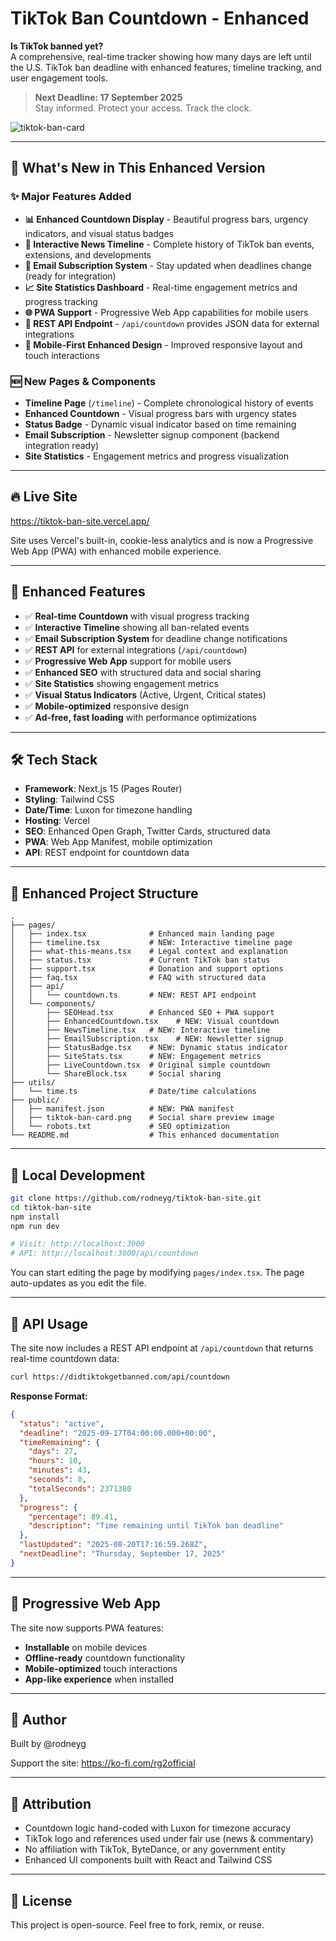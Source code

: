 # TikTok Ban Countdown - Enhanced

**Is TikTok banned yet?**  
A comprehensive, real-time tracker showing how many days are left until the U.S. TikTok ban deadline with enhanced features, timeline tracking, and user engagement tools.

> **Next Deadline: 17 September 2025**  
> Stay informed. Protect your access. Track the clock.

![tiktok-ban-card](https://github.com/user-attachments/assets/438d2715-5d42-4c8f-a893-b71445c1d1dc)

---

## 🚀 What's New in This Enhanced Version

### ✨ Major Features Added
- **📊 Enhanced Countdown Display** - Beautiful progress bars, urgency indicators, and visual status badges
- **📰 Interactive News Timeline** - Complete history of TikTok ban events, extensions, and developments  
- **📧 Email Subscription System** - Stay updated when deadlines change (ready for integration)
- **📈 Site Statistics Dashboard** - Real-time engagement metrics and progress tracking
- **🌐 PWA Support** - Progressive Web App capabilities for mobile users
- **🔌 REST API Endpoint** - `/api/countdown` provides JSON data for external integrations
- **🎨 Mobile-First Enhanced Design** - Improved responsive layout and touch interactions

### 🆕 New Pages & Components
- **Timeline Page** (`/timeline`) - Complete chronological history of events
- **Enhanced Countdown** - Visual progress bars with urgency states
- **Status Badge** - Dynamic visual indicator based on time remaining
- **Email Subscription** - Newsletter signup component (backend integration ready)
- **Site Statistics** - Engagement metrics and progress visualization

---

## 🔥 Live Site

https://tiktok-ban-site.vercel.app/

Site uses Vercel's built-in, cookie-less analytics and is now a Progressive Web App (PWA) with enhanced mobile experience.

---

## 📌 Enhanced Features

- ✅ **Real-time Countdown** with visual progress tracking
- ✅ **Interactive Timeline** showing all ban-related events
- ✅ **Email Subscription System** for deadline change notifications  
- ✅ **REST API** for external integrations (`/api/countdown`)
- ✅ **Progressive Web App** support for mobile users
- ✅ **Enhanced SEO** with structured data and social sharing
- ✅ **Site Statistics** showing engagement metrics
- ✅ **Visual Status Indicators** (Active, Urgent, Critical states)
- ✅ **Mobile-optimized** responsive design
- ✅ **Ad-free, fast loading** with performance optimizations

---

## 🛠 Tech Stack

- **Framework**: Next.js 15 (Pages Router)
- **Styling**: Tailwind CSS
- **Date/Time**: Luxon for timezone handling
- **Hosting**: Vercel
- **SEO**: Enhanced Open Graph, Twitter Cards, structured data
- **PWA**: Web App Manifest, mobile optimization
- **API**: REST endpoint for countdown data

---

## 📂 Enhanced Project Structure

```
.
├── pages/
│   ├── index.tsx              # Enhanced main landing page
│   ├── timeline.tsx           # NEW: Interactive timeline page
│   ├── what-this-means.tsx    # Legal context and explanation
│   ├── status.tsx             # Current TikTok ban status
│   ├── support.tsx            # Donation and support options
│   ├── faq.tsx                # FAQ with structured data
│   ├── api/
│   │   └── countdown.ts       # NEW: REST API endpoint
│   └── components/
│       ├── SEOHead.tsx        # Enhanced SEO + PWA support
│       ├── EnhancedCountdown.tsx    # NEW: Visual countdown
│       ├── NewsTimeline.tsx   # NEW: Interactive timeline
│       ├── EmailSubscription.tsx    # NEW: Newsletter signup
│       ├── StatusBadge.tsx    # NEW: Dynamic status indicator
│       ├── SiteStats.tsx      # NEW: Engagement metrics
│       ├── LiveCountdown.tsx  # Original simple countdown
│       └── ShareBlock.tsx     # Social sharing
├── utils/
│   └── time.ts                # Date/time calculations
├── public/
│   ├── manifest.json          # NEW: PWA manifest
│   ├── tiktok-ban-card.png    # Social share preview image
│   └── robots.txt             # SEO optimization
└── README.md                  # This enhanced documentation
```

---

## 🚀 Local Development

```bash
git clone https://github.com/rodneyg/tiktok-ban-site.git
cd tiktok-ban-site
npm install
npm run dev

# Visit: http://localhost:3000
# API: http://localhost:3000/api/countdown
```

You can start editing the page by modifying `pages/index.tsx`. The page auto-updates as you edit the file.

---

## 🔌 API Usage

The site now includes a REST API endpoint at `/api/countdown` that returns real-time countdown data:

```bash
curl https://didtiktokgetbanned.com/api/countdown
```

**Response Format:**
```json
{
  "status": "active",
  "deadline": "2025-09-17T04:00:00.000+00:00",
  "timeRemaining": {
    "days": 27,
    "hours": 10,
    "minutes": 43,
    "seconds": 0,
    "totalSeconds": 2371380
  },
  "progress": {
    "percentage": 89.41,
    "description": "Time remaining until TikTok ban deadline"
  },
  "lastUpdated": "2025-08-20T17:16:59.268Z",
  "nextDeadline": "Thursday, September 17, 2025"
}
```

---

## 📱 Progressive Web App

The site now supports PWA features:
- **Installable** on mobile devices
- **Offline-ready** countdown functionality
- **Mobile-optimized** touch interactions
- **App-like experience** when installed

---

## 🧠 Author

Built by @rodneyg

Support the site:
https://ko-fi.com/rg2official

---

## 📣 Attribution

- Countdown logic hand-coded with Luxon for timezone accuracy
- TikTok logo and references used under fair use (news & commentary)
- No affiliation with TikTok, ByteDance, or any government entity
- Enhanced UI components built with React and Tailwind CSS

---

## 📢 License

This project is open-source. Feel free to fork, remix, or reuse.
